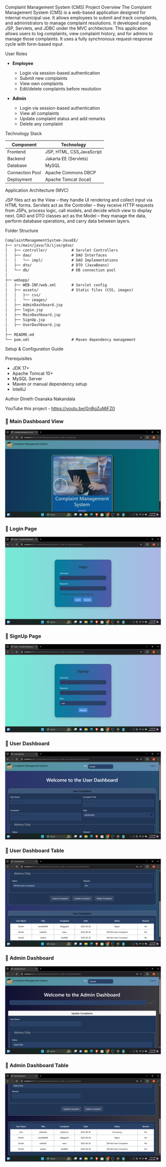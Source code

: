 Complaint Management System (CMS)
Project Overview
The Complaint Management System (CMS) is a web-based application designed for internal municipal use. It allows employees to submit and track complaints, and administrators to manage complaint resolutions. It developed using JSP, Servlets, and JDBC under the MVC architecture.
This application allows users to log complaints, view complaint history, and for admins to manage those complaints. It uses a fully synchronous request-response cycle with form-based input

User Roles

- **Employee**
  - Login via session-based authentication
  - Submit new complaints
  - View own complaints
  - Edit/delete complaints before resolution

- **Admin**
  - Login via session-based authentication
  - View all complaints
  - Update complaint status and add remarks
  - Delete any complaint

 Technology Stack

| Component      | Technology                |
|----------------|---------------------------|
| Frontend       | JSP, HTML, CSS,JavaScript |
| Backend        | Jakarta EE (Servlets)     |
| Database       | MySQL                     |
| Connection Pool| Apache Commons DBCP       |
| Deployment     | Apache Tomcat (local)     |

Application Architecture (MVC)

JSP files act as the View – they handle UI rendering and collect input via HTML forms.
Servlets act as the Controller – they receive HTTP requests from JSPs, process logic, call models, and decide which view to display next.
DAO and DTO classes act as the Model – they manage the data, perform database operations, and carry data between layers.

 Folder Structure

```plaintext
ComplaintManagementSystem-JavaEE/
├── src/main/java/lk/ijse/gdse/
│   ├── controller/           # Servlet Controllers
│   ├── dao/                  # DAO Interfaces
│   │   └── impl/             # DAO Implementations
│   ├── dto/                  # DTO (JavaBeans)
│   └── db/                   # DB connection pool
│
├── webapp/
│   ├── WEB-INF/web.xml       # Servlet config
│   ├── assets/               # Static files (CSS, images)
│   │   ├── css/
│   │   └── images/
│   ├── AdminDashboard.jsp
│   ├── login.jsp
│   ├── MainDashboard.jsp
│   ├── SignUp.jsp
│   ├── UserDashboard.jsp
│
├── README.md
└── pom.xml                   # Maven dependency management
```

Setup & Configuration Guide

Prerequisites

- JDK 17+
- Apache Tomcat 10+
- MySQL Server
- Maven or manual dependency setup
- IntelliJ

Author
Dineth Osanaka Nakandala

YouTube this project - https://youtu.be/GnBgZuMiFZ0

### 🔹 Main Dashboard View  
![Main Dashboard](src/main/webapp/screenshots/MainDashboard.png)

### 🔹 Login Page  
![Login Page](src/main/webapp/screenshots/login.png)

### 🔹 SignUp Page  
![Signup Page](src/main/webapp/screenshots/signup.png)

### 🔹 User Dashboard  
![User Dashboard](src/main/webapp/screenshots/Userdashboard.png)

### 🔹 User Dashboard Table  
![User Dashboard Table](src/main/webapp/screenshots/UserdashboardTable.png)

### 🔹 Admin Dashboard  
![Admin Dashboard](src/main/webapp/screenshots/Admindashboard.png)

### 🔹 Admin Dashboard Table  
![Admin Dashboard Table](src/main/webapp/screenshots/AdmindashboardTable.png)





 

